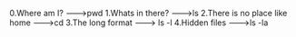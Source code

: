0.Where am I? --->pwd
1.Whats in there? --->ls
2.There is no place like home --->cd
3.The long format ---> ls -l
4.Hidden files --->ls -la 